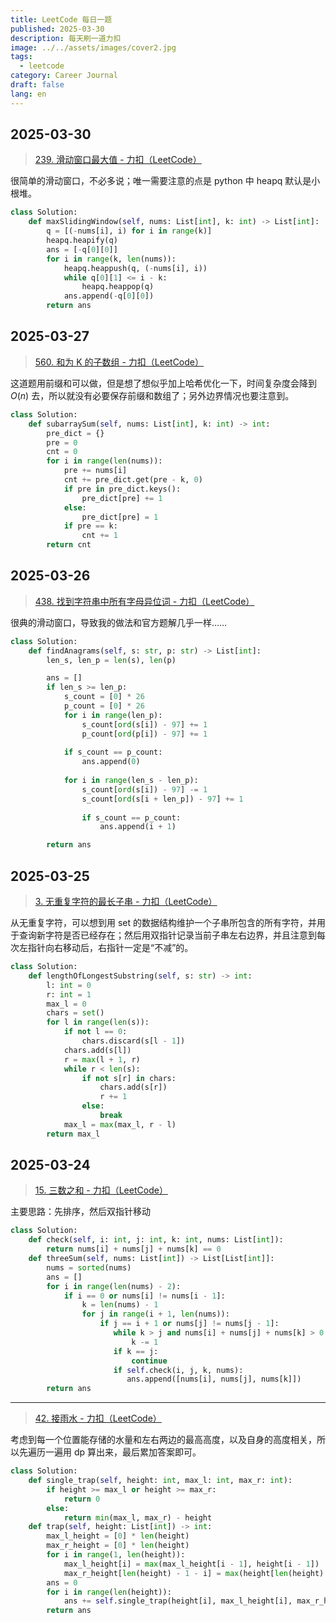 ```yaml
---
title: LeetCode 每日一题
published: 2025-03-30
description: 每天刷一道力扣
image: ../../assets/images/cover2.jpg
tags:
  - leetcode
category: Career Journal
draft: false
lang: en
---
```

## 2025-03-30

> [239. 滑动窗口最大值 - 力扣（LeetCode）](https://leetcode.cn/problems/sliding-window-maximum)

很简单的滑动窗口，不必多说；唯一需要注意的点是 python 中 heapq 默认是小根堆。

```python
class Solution:
    def maxSlidingWindow(self, nums: List[int], k: int) -> List[int]:
        q = [(-nums[i], i) for i in range(k)]
        heapq.heapify(q)
        ans = [-q[0][0]]
        for i in range(k, len(nums)):
            heapq.heappush(q, (-nums[i], i))
            while q[0][1] <= i - k:
                heapq.heappop(q)
            ans.append(-q[0][0])
        return ans
```
## 2025-03-27

> [560. 和为 K 的子数组 - 力扣（LeetCode）](https://leetcode.cn/problems/subarray-sum-equals-k)

这道题用前缀和可以做，但是想了想似乎加上哈希优化一下，时间复杂度会降到 $O(n)$ 去，所以就没有必要保存前缀和数组了；另外边界情况也要注意到。

```python
class Solution:
    def subarraySum(self, nums: List[int], k: int) -> int:
        pre_dict = {}
        pre = 0
        cnt = 0
        for i in range(len(nums)):
            pre += nums[i]
            cnt += pre_dict.get(pre - k, 0)
            if pre in pre_dict.keys():
                pre_dict[pre] += 1
            else:
                pre_dict[pre] = 1
            if pre == k:
                cnt += 1
        return cnt
```

## 2025-03-26

> [438. 找到字符串中所有字母异位词 - 力扣（LeetCode）](https://leetcode.cn/problems/find-all-anagrams-in-a-string/description)

很典的滑动窗口，导致我的做法和官方题解几乎一样……

```python
class Solution:
    def findAnagrams(self, s: str, p: str) -> List[int]:
        len_s, len_p = len(s), len(p)

        ans = []
        if len_s >= len_p:
            s_count = [0] * 26
            p_count = [0] * 26
            for i in range(len_p):
                s_count[ord(s[i]) - 97] += 1
                p_count[ord(p[i]) - 97] += 1
    
            if s_count == p_count:
                ans.append(0)
    
            for i in range(len_s - len_p):
                s_count[ord(s[i]) - 97] -= 1
                s_count[ord(s[i + len_p]) - 97] += 1
                
                if s_count == p_count:
                    ans.append(i + 1)

        return ans    
```
## 2025-03-25

> [3. 无重复字符的最长子串 - 力扣（LeetCode）](https://leetcode.cn/problems/longest-substring-without-repeating-characters/)

从无重复字符，可以想到用 set 的数据结构维护一个子串所包含的所有字符，并用于查询新字符是否已经存在；然后用双指针记录当前子串左右边界，并且注意到每次左指针向右移动后，右指针一定是“不减”的。

```python
class Solution:
    def lengthOfLongestSubstring(self, s: str) -> int:
        l: int = 0
        r: int = 1
        max_l = 0
        chars = set()
        for l in range(len(s)):
            if not l == 0:
                chars.discard(s[l - 1])
            chars.add(s[l])
            r = max(l + 1, r)
            while r < len(s):
                if not s[r] in chars:
                    chars.add(s[r])
                    r += 1
                else:
                    break
            max_l = max(max_l, r - l)
        return max_l
```

## 2025-03-24

> [15. 三数之和 - 力扣（LeetCode）](https://leetcode.cn/problems/3sum/description/)

主要思路：先排序，然后双指针移动

```python
class Solution:
    def check(self, i: int, j: int, k: int, nums: List[int]):
        return nums[i] + nums[j] + nums[k] == 0
    def threeSum(self, nums: List[int]) -> List[List[int]]:
        nums = sorted(nums)
        ans = []
        for i in range(len(nums) - 2):
            if i == 0 or nums[i] != nums[i - 1]:
                k = len(nums) - 1
                for j in range(i + 1, len(nums)):
                    if j == i + 1 or nums[j] != nums[j - 1]:
                       while k > j and nums[i] + nums[j] + nums[k] > 0:
                           k -= 1
                       if k == j:
                           continue
                       if self.check(i, j, k, nums):
                          ans.append([nums[i], nums[j], nums[k]])
        return ans
```

---

> [42. 接雨水 - 力扣（LeetCode）](https://leetcode.cn/problems/trapping-rain-water/)

考虑到每一个位置能存储的水量和左右两边的最高高度，以及自身的高度相关，所以先遍历一遍用 dp 算出来，最后累加答案即可。

```python
class Solution:
    def single_trap(self, height: int, max_l: int, max_r: int):
        if height >= max_l or height >= max_r:
            return 0
        else:
            return min(max_l, max_r) - height
    def trap(self, height: List[int]) -> int:
        max_l_height = [0] * len(height)
        max_r_height = [0] * len(height)
        for i in range(1, len(height)):
            max_l_height[i] = max(max_l_height[i - 1], height[i - 1])
            max_r_height[len(height) - 1 - i] = max(height[len(height) - i], max_r_height[len(height) - i])
        ans = 0
        for i in range(len(height)):
            ans += self.single_trap(height[i], max_l_height[i], max_r_height[i])
        return ans
```
